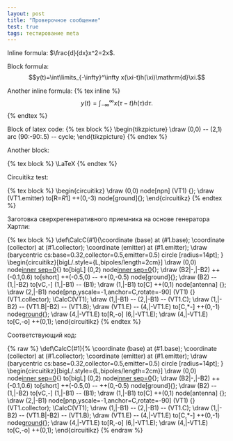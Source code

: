 ```yaml
---
layout: post
title: "Проверочное сообщение"
test: true
tags: тестирование meta
---
```


Inline formula: $\frac{d}{dx}x^2=2x$.

Block formula: $$y(t)=\int\limits_{-\infty}^\infty x(\xi-t)h(\xi)\mathrm{d}\xi.$$

Another inline formula: {% tex inline %}$$y(t)=\int_{-\infty}^\infty 
x(\tau-t)h(\tau)\mathrm{d}\tau.$${% endtex %}

Block of latex code: {% tex block %}
\begin{tikzpicture}
    \draw (0,0) -- (2,1) arc (90:-90:.5) -- cycle;
\end{tikzpicture}
{% endtex %}

Another block:

{% tex block %}
\LaTeX
{% endtex %}

Circuitikz test:

{% tex block %}
\begin{circuitikz}
    \draw (0,0) node[npn] (VT1) {};
    \draw (VT1.emitter) to[R=$R1$] ++(0,-3) node[ground]{};
\end{circuitikz}
{% endtex %}

Заготовка сверхрегенеративного приемника на основе генератора Хартли:

{% tex block %}
\def\CalcC(#1){\coordinate (base) at (#1.base);
\coordinate (collector) at (#1.collector);
\coordinate (emitter) at (#1.emitter);
\draw (barycentric cs:base=0.32,collector=0.5,emitter=0.5) circle [radius=14pt];
}
\begin{circuitikz}[bigL/.style={L,bipoles/length=2cm}]
    \draw (0,0) node[inner sep=0](B2){} to[bigL] (0,2) node[inner sep=0](B1){};
    \draw (B2|-,|-B2) ++(-0.1,0.6) to[short] ++(-0.5,0) -- ++(0,-0.5) node[ground]{};
    \draw (B2) -- (1,|-B2) to[vC,*-*] (1,|-B1) -- (B1);
    \draw (1,|-B1) to[C] ++(0,1) node[antenna] {};
    \draw (2,|-B1) node[pnp,yscale=-1,anchor=C,rotate=-90] (VT1) {} (VT1.collector);
    \CalcC(VT1);
    \draw (1,|-B1) -- (2,|-B1) -- (VT1.C);
    \draw (1,|-B2) -- (VT1.B|-B2) -- (VT1.B);
    \draw (VT1.E) -- (4,|-VT1.E) to[C,*-] ++(0,-1) node[ground](){};
    \draw (4,|-VT1.E) to[R,-o] (6,|-VT1.E);
    \draw (4,|-VT1.E) to[C,-o] ++(0,1);
\end{circuitikz}
{% endtex %}

Соответствующий код:

{% raw %}
\def\CalcC(#1){%
\coordinate (base) at (#1.base);
\coordinate (collector) at (#1.collector);
\coordinate (emitter) at (#1.emitter);
\draw (barycentric cs:base=0.32,collector=0.5,emitter=0.5) circle [radius=14pt];
}
\begin{circuitikz}[bigL/.style={L,bipoles/length=2cm}]
    \draw (0,0) node[inner sep=0](B2){} to[bigL] (0,2) node[inner sep=0](B1){};
    \draw (B2|-,|-B2) ++(-0.1,0.6) to[short] ++(-0.5,0) -- ++(0,-0.5) node[ground]{};
    \draw (B2) -- (1,|-B2) to[vC,*-*] (1,|-B1) -- (B1);
    \draw (1,|-B1) to[C] ++(0,1) node[antenna] {};
    \draw (2,|-B1) node[pnp,yscale=-1,anchor=C,rotate=-90] (VT1) {} (VT1.collector);
    \CalcC(VT1);
    \draw (1,|-B1) -- (2,|-B1) -- (VT1.C);
    \draw (1,|-B2) -- (VT1.B|-B2) -- (VT1.B);
    \draw (VT1.E) -- (4,|-VT1.E) to[C,*-] ++(0,-1) node[ground](){};
    \draw (4,|-VT1.E) to[R,-o] (6,|-VT1.E);
    \draw (4,|-VT1.E) to[C,-o] ++(0,1);
\end{circuitikz}
{% endraw %}
